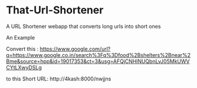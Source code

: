 # That-Url-Shortener
A URL Shortener webapp that converts long urls into short ones

An Example



Convert this : https://www.google.com/url?q=https://www.google.co.in/search%3Fq%3Dfood%2Bshelters%2Bnear%2Bme&source=hpp&id=19017353&ct=3&usg=AFQjCNHlNUQbnLvJ05MkUWVCYtLXwyDSLg


to this Short URL:
http://4kash:8000/nwjjns
